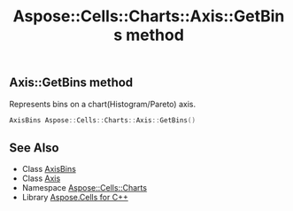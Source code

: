 ﻿---
title: Aspose::Cells::Charts::Axis::GetBins method
linktitle: GetBins
second_title: Aspose.Cells for C++ API Reference
description: 'Aspose::Cells::Charts::Axis::GetBins method. Represents bins on a chart(Histogram/Pareto) axis in C++.'
type: docs
weight: 6800
url: /cpp/aspose.cells.charts/axis/getbins/
---
## Axis::GetBins method


Represents bins on a chart(Histogram/Pareto) axis.

```cpp
AxisBins Aspose::Cells::Charts::Axis::GetBins()
```

## See Also

* Class [AxisBins](../../axisbins/)
* Class [Axis](../)
* Namespace [Aspose::Cells::Charts](../../)
* Library [Aspose.Cells for C++](../../../)
